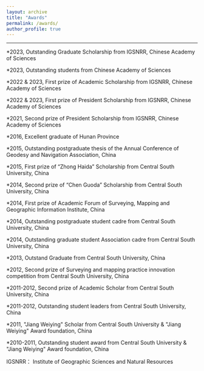 ```yaml
---
layout: archive
title: "Awards"
permalink: /awards/
author_profile: true
---
```


--------------------------------------------------


*2023, Outstanding Graduate Scholarship from IGSNRR, Chinese Academy of Sciences

*2023, Outstanding students from Chinese Academy of Sciences

*2022 & 2023, First prize of Academic Scholarship from IGSNRR, Chinese Academy of Sciences

*2022 & 2023, First prize of President Scholarship from IGSNRR, Chinese Academy of Sciences

*2021, Second prize of President Scholarship from IGSNRR, Chinese Academy of Sciences

*2016, Excellent graduate of Hunan Province

*2015, Outstanding postgraduate thesis of the Annual Conference of Geodesy and Navigation Association, China

*2015, First prize of “Zhong Haida” Scholarship from Central South University, China

*2014, Second prize of “Chen Guoda” Scholarship from Central South University, China

*2014, First prize of Academic Forum of Surveying, Mapping and Geographic Information Institute, China

*2014, Outstanding postgraduate student cadre from Central South University, China

*2014, Outstanding graduate student Association cadre from Central South University, China

*2013, Outstand Graduate from Central South University, China

*2012, Second prize of Surveying and mapping practice innovation competition from Central South University, China

*2011-2012, Second prize of Academic Scholar from Central South University, China

*2011-2012, Outstanding student leaders from Central South University, China

*2011, "Jiang Weiying" Scholar from Central South University & "Jiang Weiying" Award foundation, China

*2010-2011, Outstanding student award from Central South University & "Jiang Weiying" Award foundation, China

IGSNRR： Institute of Geographic Sciences and Natural Resources
